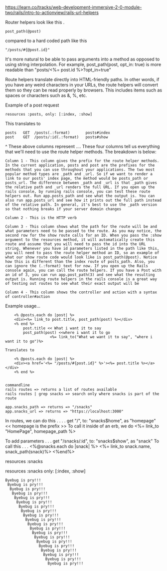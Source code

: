 https://learn.co/tracks/web-development-immersive-2-0-module-two/rails/intro-to-actionview/rails-url-helpers

Router helpers look like this .

    post_path(@post)

compared to a hard coded path like this 

    "/posts/#{@post.id}"

It's more natural to be able to pass arguments into a method as opposed to using string interpolation. For example, post_path(post, opt_in: true) is more readable than "posts/<%= post.id %>?opt_in=true"

Route helpers translate directly into HTML-friendly paths. In other words, if you have any weird characters in your URLs, the route helpers will convert them so they can be read properly by browsers. This includes items such as spaces or characters such as &, %, etc.


Example of a post request

    resources :posts, only: [:index, :show]

This translates to 

    posts   GET  /posts(.:format)       posts#index
    post    GET  /posts/:id(.:format)   posts#show

^ These above columns represent .... 
These four columns tell us everything that we'll need to use the route helper methods. The breakdown is below:

    Column 1 - This column gives the prefix for the route helper methods. In the current application, posts and post are the prefixes for the methods that you can use throughout your applications. The two most popular method types are _path and _url. So if we want to render a link to our posts' index page, the method would be posts_path or posts_url. The difference between _path and _url is that _path gives the relative path and _url renders the full URL. If you open up the rails console, by running rails console, you can test these route helpers out. Run app.posts_path and see what the output is. You can also run app.posts_url and see how it prints out the full path instead of the relative path. In general, it's best to use the _path version so that nothing breaks if your server domain changes

    Column 2 - This is the HTTP verb

    Column 3 - This column shows what the path for the route will be and what parameters need to be passed to the route. As you may notice, the second row for the show route calls for an ID. When you pass the :show argument to the resources method, it will automatically create this route and assume that you will need to pass the id into the URL string. Whenever you have id parameters listed in the path like this, you will need to pass the route helper method an ID, so an example of what our show route code would look like is post_path(@post). Notice how this is different than the index route of posts_path. Also, you can ignore the (.:format) text for now. If you open up the Rails console again, you can call the route helpers. If you have a Post with an id of 3, you can run app.post_path(3) and see what the resulting output is. Running route helpers in the rails console is a great way of testing out routes to see what their exact output will be

    Column 4 - This column shows the controller and action with a syntax of controller#action


Example usage...

        <% @posts.each do |post| %>
        <div><%= link_to post.title, post_path(post) %></div>
        <% end %>
            post.title << What i want it to say
            post_path(post) <<where i want it to go
                        <%= link_to("What we want it to say", "where i want it to go")%>

    Translates to

        <% @posts.each do |post| %>
        <div><a href='<%= "/posts/#{post.id}" %>'><%= post.title %></a></div>
        <% end %>


    commandline 
    rails routes => returns a list of routes available
    rails routes | grep snacks => search only where snacks is part of the route 

    app.snacks_path => returns => "/snacks"
    app.snacks_url => returns => "https://localhost:3000"

In routes, we can do this . . .  .
    get "/", to: "snacks$home", as "homepage"               << homepage is the prefix >>
To call it inside of an erb, we do 
    <%= link_to "HomePage", homepage_path %>


To add parameters . . . 
    get "/snacks/:id", to: "snacks$show", as "snack"
To call this . . .
    <%@snacks.each do |snack| %>
        <%= link_to snack.name, snack_path(snack)%>
    <%end%>


resources :snacks

resources :snacks only: [:index, :show]









    Byebug is pry!!!
     Byebug is pry!!!
      Byebug is pry!!!
       Byebug is pry!!!
        Byebug is pry!!!
         Byebug is pry!!!
          Byebug is pry!!!
           Byebug is pry!!!
            Byebug is pry!!!
             Byebug is pry!!! 
              Byebug is pry!!!
               Byebug is pry!!!
                Byebug is pry!!!
                 Byebug is pry!!!
                  Byebug is pry!!!
                   Byebug is pry!!!
                    Byebug is pry!!!
                     Byebug is pry!!!
                      Byebug is pry!!!
                       Byebug is pry!!!
                       